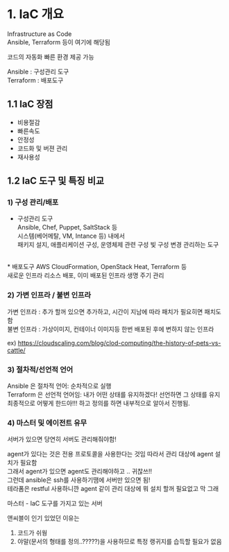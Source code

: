 # 1. IaC 개요

Infrastructure as Code</br>
Ansible, Terraform 등이 여기에 해당됨

코드의 자동화 빠른 환경 제공 가능

Ansible : 구성관리 도구</br>
Terraform : 배포도구

## 1.1 IaC 장점
- 비용절감
- 빠른속도
- 안정성
- 코드화 및 버젼 관리
- 재사용성

## 1.2 IaC 도구 및 특징 비교
### 1) 구성 관리/배포
* 구성관리 도구</br>
Ansible, Chef, Puppet, SaltStack 등</br>
시스템(베어메탈, VM, Intance 등) 내에서</br>
패키지 설지, 애플리케이션 구성, 운영체제 관련 구성 빛 구성 변경 관리하는 도구</br>
</br>
* 배포도구
AWS CloudFormation, OpenStack Heat, Terraform 등</br>
새로운 인프라 리소스 배포, 이미 배포된 인프라 생명 주기 관리

### 2) 가변 인프라 / 불변 인프라
가변 인프라 : 추가 할꺼 있으면 추가하고, 시간이 지남에 따라 패치가 필요히면 패치도 함</br>
불변 인프라 : 가상이미지, 컨테이너 이미지등 한번 배포된 후에 변하지 않는 인프라

ex) https://cloudscaling.com/blog/clod-computing/the-history-of-pets-vs-cattle/

### 3) 절차적/선언적 언어
Ansible 은 절차적 언어: 순차적으로 실행</br>
Terraform 은 선언적 언어임: 내가 어떤 상태를 유지하겠다! 선언하면 그 상태를 유지</br>
최종적으로 어떻게 한드아!!! 하고 정의를 하면 내부적으로 알아서 진행됨.</br>

### 4) 마스터 및 에이전트 유무

서버가 있으면 당연히 서버도 관리해줘야함!

agent가 있다는 것은 전용 프로토콜을 사용한다는 것임 따라서 관리 대상에 agent 설치가 필요함</br>
그래서 agent가 있으면 agent도 관리해야하고 .. 귀찮쓰!!</br>
그런데 ansible은 ssh를 사용하기땜에 서버만 있으면 됨!</br>
테라폼은 restful 사용하니깐 agent 같이 관리 대상에 뭐 설치 할꺼 필요없고 막 그래

마스터 - IaC 도구를 가지고 있는 서버

앤씨블이 인기 있었던 이유는
1. 코드가 쉬웡
2. 야말(문서의 형태를 정의..?????)을 사용하므로 특정 랭귀지를 습득할 필요가 없음